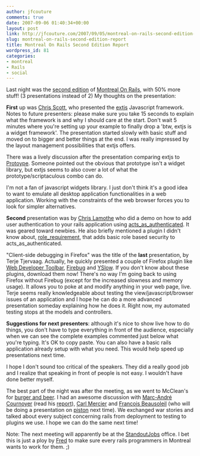 ```yaml
---
author: jfcouture
comments: true
date: 2007-09-06 01:40:34+00:00
layout: post
link: http://jfcouture.com/2007/09/05/montreal-on-rails-second-edition-report/
slug: montreal-on-rails-second-edition-report
title: Montreal On Rails Second Edition Report
wordpress_id: 81
categories:
- montreal
- Rails
- social
---
```


Last night was the [second edition](http://www.montrealonrails.com/2007/09/05/what-a-great-evening-last-night/) of [Montreal On Rails](http://www.montrealonrails.com/), with 50% more stuff! (3 presentations instead of 2) My thoughts on the presentation:





**First** up was [Chris Scott](http://extonrails.com/), who presented the [extjs](http://extjs.com/) Javascript framework. Notes to future presenters: please make sure you take 15 seconds to explain what the framework is and why I should care at the start. Don't wait 5 minutes where you're setting up your example to finally drop a 'btw, extjs is a widget framework'. The presentation started slowly with basic stuff and moved on to bigger and better things at the end. I was really impressed by the layout management possibilities that extjs offers.





There was a lively discussion after the presentation comparing extjs to [Protoype](http://www.prototypejs.org/). Someone pointed out the obvious that prototype isn't a widget library, but extjs seems to also cover a lot of what the prototype/scriptaculous combo can do.





I'm not a fan of javascript widgets library. I just don't think it's a good idea to want to emulate all desktop application functionalities in a web application. Working with the constraints of the web browser forces you to look for simpler alternatives.





**Second** presentation was by [Chris Lamothe](http://furtivecode.com/) who did a demo on how to add user authentication to your rails application using [acts_as_authenticated](http://technoweenie.stikipad.com/plugins/show/Acts+as+Authenticated). It was geared toward newbies. He also briefly mentioned a plugin I didn't know about, [role_requirement](http://code.google.com/p/rolerequirement/), that adds basic role based security to acts_as_authenticated.





"Client-side debugging in Firefox" was the title of the **last** presentation, by Terje Tjervaag. Actually, he quickly presented a couple of Firefox plugin like [Web Developer Toolbar](https://addons.mozilla.org/firefox/addon/60), [Firebug](http://www.getfirebug.com/) and [YSlow](http://developer.yahoo.com/yslow/). If you don't know about these plugins, download them now! There's no way I'm going back to using Firefox without Firebug (except for the increased slowness and memory usage). It allows you to poke at and modify anything in your web page, live. Terje seems really knowledgeable about testing the view/javascript/browser issues of an application and I hope he can do a more advanced presentation someday explaining how he does it. Right now, my automated testing stops at the models and controllers.





**Suggestions for next presenters**: although it's nice to show live how to do things, you don't have to type everything in front of the audience, especially when we can see the complete examples commented just below what you're typing. It's OK to copy paste. You can also have a basic rails application already setup with what you need. This would help speed up presentations next time.





I hope I don't sound too critical of the speakers. They did a really good job and I realize that speaking in front of people is not easy. I wouldn't have done better myself.





The best part of the night was after the meeting, as we went to McClean's for [burger and beer](http://www.flickr.com/photos/cmercier/1327245108/). I had an awesome discussion with [Marc-André Cournoyer](http://macournoyer.wordpress.com/) (read his [report](http://macournoyer.wordpress.com/2007/09/05/montreal-on-rails-2/)), [Carl Mercier](http://blog.carlmercier.com/) and [Francois Beausoleil](http://blog.teksol.info/) (who will be doing a presentation on [piston](http://piston.rubyforge.org/) next time). We exchanged war stories and talked about every subject concerning rails from deployment to testing to plugins we use. I hope we can do the same next time!





Note: The next meeting will apparently be at the [StandoutJobs](http://www.standoutjobs.com/) office. I bet this is just a ploy by [Fred](http://siliconisland.ca/) to make sure every rails programmers in Montreal wants to work for them. ;)
